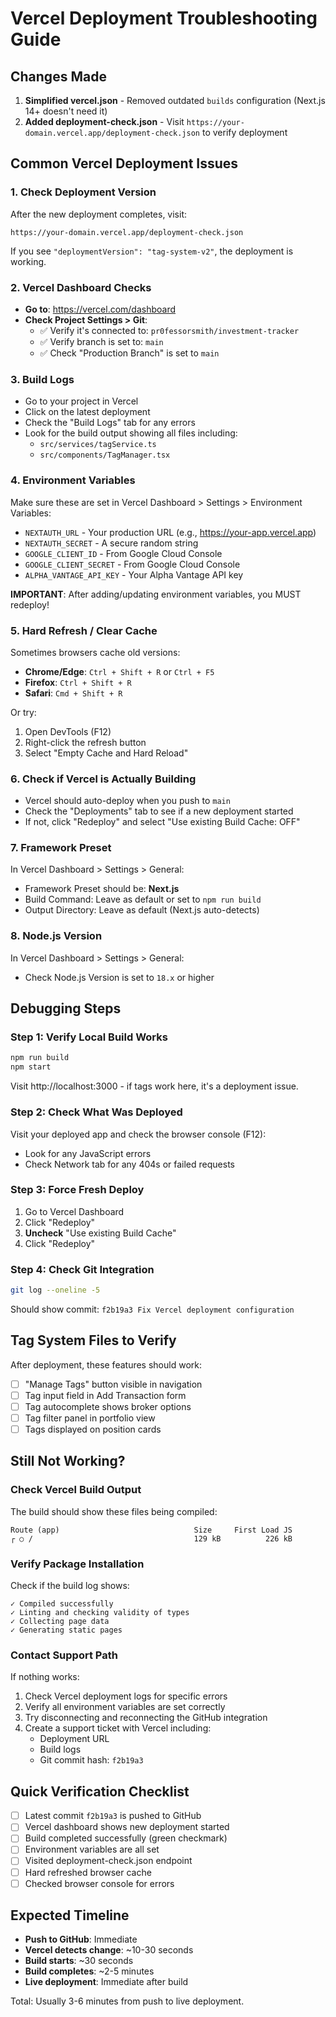 # Vercel Deployment Troubleshooting Guide

## Changes Made
1. **Simplified vercel.json** - Removed outdated `builds` configuration (Next.js 14+ doesn't need it)
2. **Added deployment-check.json** - Visit `https://your-domain.vercel.app/deployment-check.json` to verify deployment

## Common Vercel Deployment Issues

### 1. Check Deployment Version
After the new deployment completes, visit:
```
https://your-domain.vercel.app/deployment-check.json
```

If you see `"deploymentVersion": "tag-system-v2"`, the deployment is working.

### 2. Vercel Dashboard Checks
- **Go to**: https://vercel.com/dashboard
- **Check Project Settings > Git**:
  - ✅ Verify it's connected to: `pr0fessorsmith/investment-tracker`
  - ✅ Verify branch is set to: `main`
  - ✅ Check "Production Branch" is set to `main`

### 3. Build Logs
- Go to your project in Vercel
- Click on the latest deployment
- Check the "Build Logs" tab for any errors
- Look for the build output showing all files including:
  - `src/services/tagService.ts`
  - `src/components/TagManager.tsx`

### 4. Environment Variables
Make sure these are set in Vercel Dashboard > Settings > Environment Variables:
- `NEXTAUTH_URL` - Your production URL (e.g., https://your-app.vercel.app)
- `NEXTAUTH_SECRET` - A secure random string
- `GOOGLE_CLIENT_ID` - From Google Cloud Console
- `GOOGLE_CLIENT_SECRET` - From Google Cloud Console
- `ALPHA_VANTAGE_API_KEY` - Your Alpha Vantage API key

**IMPORTANT**: After adding/updating environment variables, you MUST redeploy!

### 5. Hard Refresh / Clear Cache
Sometimes browsers cache old versions:
- **Chrome/Edge**: `Ctrl + Shift + R` or `Ctrl + F5`
- **Firefox**: `Ctrl + Shift + R`
- **Safari**: `Cmd + Shift + R`

Or try:
1. Open DevTools (F12)
2. Right-click the refresh button
3. Select "Empty Cache and Hard Reload"

### 6. Check if Vercel is Actually Building
- Vercel should auto-deploy when you push to `main`
- Check the "Deployments" tab to see if a new deployment started
- If not, click "Redeploy" and select "Use existing Build Cache: OFF"

### 7. Framework Preset
In Vercel Dashboard > Settings > General:
- Framework Preset should be: **Next.js**
- Build Command: Leave as default or set to `npm run build`
- Output Directory: Leave as default (Next.js auto-detects)

### 8. Node.js Version
In Vercel Dashboard > Settings > General:
- Check Node.js Version is set to `18.x` or higher

## Debugging Steps

### Step 1: Verify Local Build Works
```bash
npm run build
npm start
```
Visit http://localhost:3000 - if tags work here, it's a deployment issue.

### Step 2: Check What Was Deployed
Visit your deployed app and check the browser console (F12):
- Look for any JavaScript errors
- Check Network tab for any 404s or failed requests

### Step 3: Force Fresh Deploy
1. Go to Vercel Dashboard
2. Click "Redeploy"
3. **Uncheck** "Use existing Build Cache"
4. Click "Redeploy"

### Step 4: Check Git Integration
```bash
git log --oneline -5
```
Should show commit: `f2b19a3 Fix Vercel deployment configuration`

## Tag System Files to Verify
After deployment, these features should work:
- [ ] "Manage Tags" button visible in navigation
- [ ] Tag input field in Add Transaction form
- [ ] Tag autocomplete shows broker options
- [ ] Tag filter panel in portfolio view
- [ ] Tags displayed on position cards

## Still Not Working?

### Check Vercel Build Output
The build should show these files being compiled:
```
Route (app)                              Size     First Load JS
┌ ○ /                                    129 kB          226 kB
```

### Verify Package Installation
Check if the build log shows:
```
✓ Compiled successfully
✓ Linting and checking validity of types
✓ Collecting page data
✓ Generating static pages
```

### Contact Support Path
If nothing works:
1. Check Vercel deployment logs for specific errors
2. Verify all environment variables are set correctly
3. Try disconnecting and reconnecting the GitHub integration
4. Create a support ticket with Vercel including:
   - Deployment URL
   - Build logs
   - Git commit hash: `f2b19a3`

## Quick Verification Checklist
- [ ] Latest commit `f2b19a3` is pushed to GitHub
- [ ] Vercel dashboard shows new deployment started
- [ ] Build completed successfully (green checkmark)
- [ ] Environment variables are all set
- [ ] Visited deployment-check.json endpoint
- [ ] Hard refreshed browser cache
- [ ] Checked browser console for errors

## Expected Timeline
- **Push to GitHub**: Immediate
- **Vercel detects change**: ~10-30 seconds
- **Build starts**: ~30 seconds
- **Build completes**: ~2-5 minutes
- **Live deployment**: Immediate after build

Total: Usually 3-6 minutes from push to live deployment.
